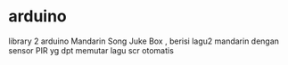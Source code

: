 # arduino
library 2 arduino 
Mandarin Song Juke Box , berisi lagu2 mandarin dengan sensor PIR yg dpt memutar lagu scr otomatis
